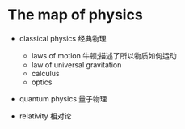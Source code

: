 # The map of physics

* classical physics 经典物理
    * laws of motion 牛顿;描述了所以物质如何运动
    * law of universal gravitation
    * calculus
    * optics

* quantum physics 量子物理
* relativity 相对论
